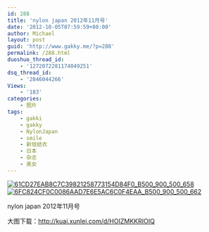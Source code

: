 ```yaml
---
id: 288
title: 'nylon japan 2012年11月号'
date: '2012-10-05T07:59:59+08:00'
author: Michael
layout: post
guid: 'http://www.gakky.me/?p=288'
permalink: /288.html
duoshuo_thread_id:
    - '1272072281174049251'
dsq_thread_id:
    - '2846044266'
Views:
    - '183'
categories:
    - 图片
tags:
    - gakki
    - gakky
    - NylonJapan
    - smile
    - 新垣结衣
    - 日本
    - 杂志
    - 美女
---
```


[![61CD27EAB8C7C39821258773154D84F0_B500_900_500_658](http://www.yui-aragaki.org/wp-content/uploads/img/61CD27EAB8C7C39821258773154D84F0_B500_900_500_658.jpeg)](http://www.yui-aragaki.org/wp-content/uploads/img/61CD27EAB8C7C39821258773154D84F0_B1280_1280_1280_1686.jpeg) [![6FC824CF0C0086AAD7E6E5AC6C0F4EAA_B500_900_500_662](http://www.yui-aragaki.org/wp-content/uploads/img/6FC824CF0C0086AAD7E6E5AC6C0F4EAA_B500_900_500_662.jpeg)](http://www.yui-aragaki.org/wp-content/uploads/img/6FC824CF0C0086AAD7E6E5AC6C0F4EAA_B1280_1280_1280_1696.jpeg)

nylon japan 2012年11月号

大图下载：<http://kuai.xunlei.com/d/HOIZMKKRIOIQ>
